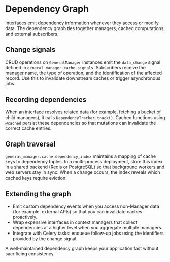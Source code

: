 # Dependency Graph

Interfaces emit dependency information whenever they access or modify data. The dependency graph ties together managers, cached computations, and external subscribers.

## Change signals

CRUD operations on `GeneralManager` instances emit the `data_change` signal defined in `general_manager.cache.signals`. Subscribers receive the manager name, the type of operation, and the identification of the affected record. Use this to invalidate downstream caches or trigger asynchronous jobs.

## Recording dependencies

When an interface resolves related data (for example, fetching a bucket of child managers), it calls `DependencyTracker.track()`. Cached functions using `@cached` persist these dependencies so that mutations can invalidate the correct cache entries.

## Graph traversal

`general_manager.cache.dependency_index` maintains a mapping of cache keys to dependency tuples. In a multi-process deployment, store this index in a shared backend (Redis or PostgreSQL) so that background workers and web servers stay in sync. When a change occurs, the index reveals which cached keys require eviction.

## Extending the graph

- Emit custom dependency events when you access non-Manager data (for example, external APIs) so that you can invalidate caches proactively.
- Wrap expensive interfaces in context managers that collect dependencies at a higher level when you aggregate multiple managers.
- Integrate with Celery tasks: enqueue follow-up jobs using the identifiers provided by the change signal.

A well-maintained dependency graph keeps your application fast without sacrificing consistency.
